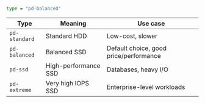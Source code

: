 #


```sh
type = "pd-balanced"
```

| Type          | Meaning              | Use case                               |
| ------------- | -------------------- | -------------------------------------- |
| `pd-standard` | Standard HDD         | Low-cost, slower                       |
| `pd-balanced` | Balanced SSD         | Default choice, good price/performance |
| `pd-ssd`      | High-performance SSD | Databases, heavy I/O                   |
| `pd-extreme`  | Very high IOPS SSD   | Enterprise-level workloads             |
